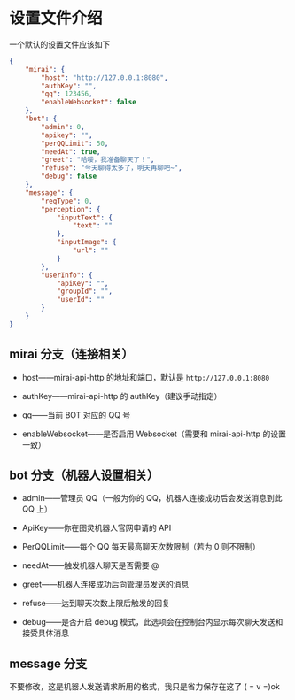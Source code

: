 # 设置文件介绍

一个默认的设置文件应该如下

```json
{
    "mirai": {
        "host": "http://127.0.0.1:8080",
        "authKey": "",
        "qq": 123456,
        "enableWebsocket": false
    },
    "bot": {
        "admin": 0,
        "apikey": "",
        "perQQLimit": 50,
        "needAt": true,
        "greet": "哈喽，我准备聊天了！",
        "refuse": "今天聊得太多了，明天再聊吧~",
        "debug": false
    },
    "message": {
        "reqType": 0,
        "perception": {
            "inputText": {
                "text": ""
            },
            "inputImage": {
                "url": ""
            }
        },
        "userInfo": {
            "apiKey": "",
            "groupId": "",
            "userId": ""
        }
    }
}
```

## mirai 分支（连接相关）

- host——mirai-api-http 的地址和端口，默认是 `http://127.0.0.1:8080`

- authKey——mirai-api-http 的 authKey（建议手动指定）

- qq——当前 BOT 对应的 QQ 号

- enableWebsocket——是否启用 Websocket（需要和 mirai-api-http 的设置一致）

## bot 分支（机器人设置相关）

- admin——管理员 QQ（一般为你的 QQ，机器人连接成功后会发送消息到此 QQ 上）

- ApiKey——你在图灵机器人官网申请的 API

- PerQQLimit——每个 QQ 每天最高聊天次数限制（若为 0 则不限制）

- needAt——触发机器人聊天是否需要 @

- greet——机器人连接成功后向管理员发送的消息

- refuse——达到聊天次数上限后触发的回复

- debug——是否开启 debug 模式，此选项会在控制台内显示每次聊天发送和接受具体消息

## message 分支

不要修改，这是机器人发送请求所用的格式，我只是省力保存在这了 ( = v =)ok
